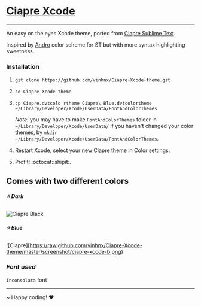 # [Ciapre Xcode](http://vinhnx.github.com/Ciapre-Xcode-theme)

***

An easy on the eyes Xcode theme, ported from [Ciapre Sublime Text](https://github.com/vinhnx/Ciapre.tmTheme/). 

Inspired by [Andro](https://github.com/cyrilmengin/andro) color scheme for ST but with more syntax highlighting sweetness.

### Installation ###

1. `git clone https://github.com/vinhnx/Ciapre-Xcode-theme.git`

2. `cd Ciapre-Xcode-theme` 

3. `cp Ciapre.dvtcolo rtheme Ciapre\ Blue.dvtcolortheme ~/Library/Developer/Xcode/UserData/FontAndColorThemes`

    *Note*: you may have to make `FontAndColorThemes` folder in `~/Library/Developer/Xcode/UserData/` if you haven't changed your color themes, by `mkdir ~/Library/Developer/Xcode/UserData/FontAndColorThemes`.

5. Restart Xcode, select your new Ciapre theme in Color settings.

6. Profit! :octocat::shipit:.

## Comes with two different colors  ##
##### :star: Dark
![Ciapre Black](https://raw.github.com/vinhnx/Ciapre-Xcode-theme/master/screenshot/ciapre-xcode-d.png)

##### :star: Blue
![Ciapre][https://raw.github.com/vinhnx/Ciapre-Xcode-theme/master/screenshot/ciapre-xcode-b.png)

### *Font used* ###
`Inconsolata` font

***
~ Happy coding! ♥

